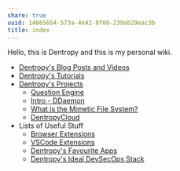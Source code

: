```yaml
---
share: true
uuid: 146656b4-573a-4e42-8f00-239ab29eac3b
title: index
---
```

Hello, this is Dentropy and this is my personal wiki.

* [Dentropy's Blog Posts and Videos](/3d59d5cc-de9f-42d3-96fd-e4bb02710a33)
* [Dentropy's Tutorials](/b554fe38-0be3-4e5e-a817-41077f5f6e69)
* [Dentropy's Projects](/e76c8ac9-69f3-477f-8015-556e83738432)
	* [Question Engine](/cc5cc49d-f554-4f29-b31a-b8789688e6a3)
	* [Intro - DDaemon](/3aac9f98-9264-4093-8402-be32de0295cb)
	* [What is the Mimetic File System?](/d6bc0e0e-54f2-4389-a143-3bb60f8daa61)
	* [DentropyCloud](/53b4819a-70af-4a7d-be7f-c79d3b1fa40a)
* Lists of Useful Stuff
	* [Browser Extensions](/810020e2-c875-440a-b0c3-2a48333da314)
	* [VSCode Extensions](/59a298a0-ccc3-4027-8d22-1df8c7b58b43)
	* [Dentropy's Favourite Apps](/444ff7c7-77b4-483c-b801-3955d2daeb0a)
	* [Dentropy's Ideal DevSecOps Stack](/406a13ea-5f64-440a-b454-6b43afe9e0d5)

